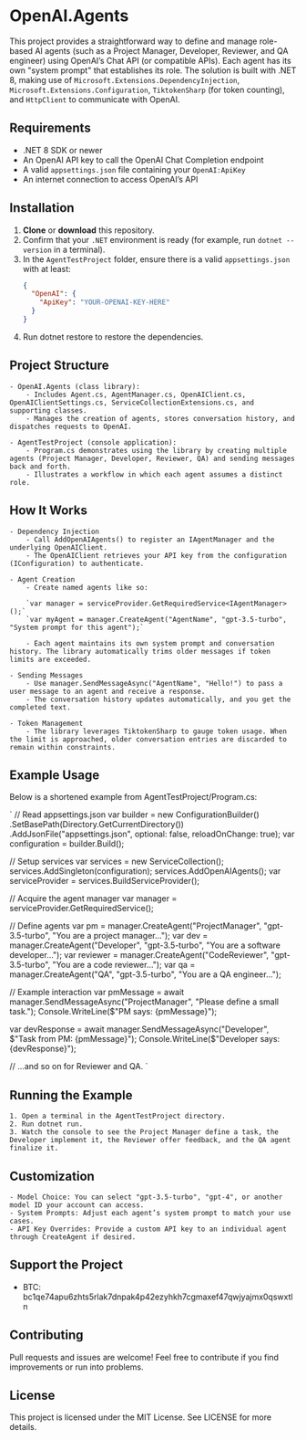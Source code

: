 # OpenAI.Agents

This project provides a straightforward way to define and manage role-based AI agents (such as a Project Manager, Developer, Reviewer, and QA engineer) using OpenAI’s Chat API (or compatible APIs). Each agent has its own "system prompt" that establishes its role. The solution is built with .NET 8, making use of `Microsoft.Extensions.DependencyInjection`, `Microsoft.Extensions.Configuration`, `TiktokenSharp` (for token counting), and `HttpClient` to communicate with OpenAI.

## Requirements

- .NET 8 SDK or newer
- An OpenAI API key to call the OpenAI Chat Completion endpoint
- A valid `appsettings.json` file containing your `OpenAI:ApiKey`
- An internet connection to access OpenAI’s API

## Installation

1. **Clone** or **download** this repository.
2. Confirm that your `.NET` environment is ready (for example, run `dotnet --version` in a terminal).
3. In the `AgentTestProject` folder, ensure there is a valid `appsettings.json` with at least:
   ```json
   {
     "OpenAI": {
       "ApiKey": "YOUR-OPENAI-KEY-HERE"
     }
   }

4. Run dotnet restore to restore the dependencies.

## Project Structure

    - OpenAI.Agents (class library):
        - Includes Agent.cs, AgentManager.cs, OpenAIClient.cs, OpenAIClientSettings.cs, ServiceCollectionExtensions.cs, and supporting classes.
        - Manages the creation of agents, stores conversation history, and dispatches requests to OpenAI.

    - AgentTestProject (console application):
        - Program.cs demonstrates using the library by creating multiple agents (Project Manager, Developer, Reviewer, QA) and sending messages back and forth.
        - Illustrates a workflow in which each agent assumes a distinct role.

## How It Works

    - Dependency Injection
        - Call AddOpenAIAgents() to register an IAgentManager and the underlying OpenAIClient.
        - The OpenAIClient retrieves your API key from the configuration (IConfiguration) to authenticate.

    - Agent Creation
        - Create named agents like so:

        `var manager = serviceProvider.GetRequiredService<IAgentManager>();`
        `var myAgent = manager.CreateAgent("AgentName", "gpt-3.5-turbo", "System prompt for this agent");`

        - Each agent maintains its own system prompt and conversation history. The library automatically trims older messages if token limits are exceeded.

    - Sending Messages
        - Use manager.SendMessageAsync("AgentName", "Hello!") to pass a user message to an agent and receive a response.
        - The conversation history updates automatically, and you get the completed text.

    - Token Management
        - The library leverages TiktokenSharp to gauge token usage. When the limit is approached, older conversation entries are discarded to remain within constraints.

## Example Usage

Below is a shortened example from AgentTestProject/Program.cs:

`
// Read appsettings.json
var builder = new ConfigurationBuilder()
    .SetBasePath(Directory.GetCurrentDirectory())
    .AddJsonFile("appsettings.json", optional: false, reloadOnChange: true);
var configuration = builder.Build();

// Setup services
var services = new ServiceCollection();
services.AddSingleton<IConfiguration>(configuration);
services.AddOpenAIAgents();
var serviceProvider = services.BuildServiceProvider();

// Acquire the agent manager
var manager = serviceProvider.GetRequiredService<IAgentManager>();

// Define agents
var pm = manager.CreateAgent("ProjectManager", "gpt-3.5-turbo", "You are a project manager...");
var dev = manager.CreateAgent("Developer", "gpt-3.5-turbo", "You are a software developer...");
var reviewer = manager.CreateAgent("CodeReviewer", "gpt-3.5-turbo", "You are a code reviewer...");
var qa = manager.CreateAgent("QA", "gpt-3.5-turbo", "You are a QA engineer...");

// Example interaction
var pmMessage = await manager.SendMessageAsync("ProjectManager", "Please define a small task.");
Console.WriteLine($"PM says: {pmMessage}");

var devResponse = await manager.SendMessageAsync("Developer", $"Task from PM: {pmMessage}");
Console.WriteLine($"Developer says: {devResponse}");

// ...and so on for Reviewer and QA.
`

## Running the Example

    1. Open a terminal in the AgentTestProject directory.
    2. Run dotnet run.
    3. Watch the console to see the Project Manager define a task, the Developer implement it, the Reviewer offer feedback, and the QA agent finalize it.

## Customization

    - Model Choice: You can select "gpt-3.5-turbo", "gpt-4", or another model ID your account can access.
    - System Prompts: Adjust each agent’s system prompt to match your use cases.
    - API Key Overrides: Provide a custom API key to an individual agent through CreateAgent if desired.

## Support the Project

- BTC: bc1qe74apu6zhts5rlak7dnpak4p42ezyhkh7cgmaxef47qwjyajmx0qswxtln

## Contributing

Pull requests and issues are welcome! Feel free to contribute if you find improvements or run into problems.

## License

This project is licensed under the MIT License. See LICENSE for more details.